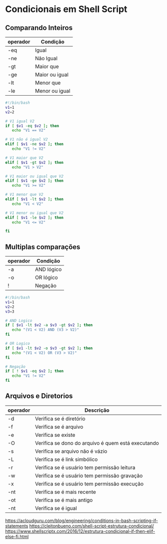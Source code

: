 # Condicionais em Shell Script

## Comparando Inteiros
| operador | Condição       |
|----------|----------------|
| -eq      | Igual          |
| -ne      | Não Igual      |
| -gt      | Maior que      |
| -ge      | Maior ou igual |
| -lt      | Menor que      |
| -le      | Menor ou igual |

```bash
#!/bin/bash
v1=1
v2=2

# V1 igual V2
if [ $v1 -eq $v2 ]; then
   echo "V1 == V2"

# V1 não é igual V2
elif [ $v1 -ne $v2 ]; then
   echo "V1 != V2"

# V1 maior que V2
elif [ $v1 -gt $v2 ]; then
   echo "V1 > V2"

# V1 maior ou igual que V2
elif [ $v1 -ge $v2 ]; then
   echo "V1 >= V2"

# V1 menor que V2
elif [ $v1 -lt $v2 ]; then
   echo "V1 < V2"

# V1 menor ou igual que V2
elif [ $v1 -le $v2 ]; then
   echo "V1 <= V2"

fi
```

## Multiplas comparações
| operador | Condição  |
|----------|-----------|
| -a       | AND lógico|
| -o       | OR  lógico|
| !        | Negação   |

```bash
#!/bin/bash
v1=1
v2=2
v3=3

# AND Logico
if [ $v1 -lt $v2 -a $v3 -gt $v2 ]; then
   echo "(V1 < V2) AND (V3 > V2)"
fi

# OR Logico
if [ $v1 -lt $v2 -o $v3 -gt $v2 ]; then
   echo "(V1 < V2) OR (V3 > V2)"
fi

# Negação
if [ ! $v1 -eq $v2 ]; then
   echo "V1 != V2"
fi
```

## Arquivos e Diretorios
| operador | Descrição                                         |
|----------|---------------------------------------------------|
| -d       | Verifica se é diretório                           |
| -f       | Verifica se é arquivo                             |
| -e       | Verifica se existe                                |
| -O       | Verifica se dono do arquivo é quem está executando|
| -s       | Verifica se arquivo não é vázio                   |
| -L       | Verifica se é link simbólico                      |
| -r       | Verifica se é usuário tem permissão leitura       |
| -w       | Verifica se é usuário tem permissão gravação      |
| -x       | Verifica se é usuário tem permissão execução      |
| -nt      | Verifica se é mais recente                        |
| -ot      | Verifica se é mais antigo                         |
| -nt      | Verifica se é igual                               |

https://acloudguru.com/blog/engineering/conditions-in-bash-scripting-if-statements
https://cleitonbueno.com/shell-script-estrutura-condicional/
https://www.shellscriptx.com/2016/12/estrutura-condicional-if-then-elif-else-fi.html